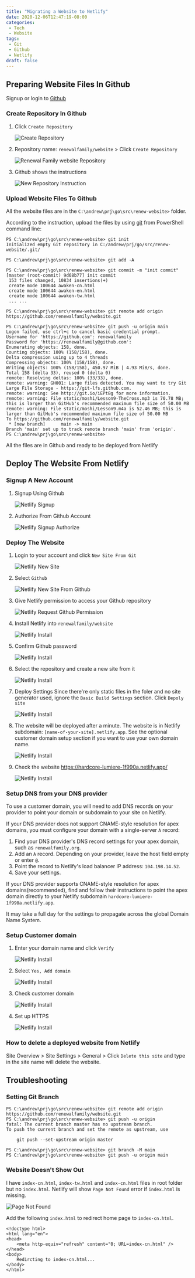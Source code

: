 ```yaml
---
title: "Migrating a Website to Netlify"
date: 2020-12-06T12:47:19-08:00
categories:
 - Tech
 - Website
tags:
 - Git
 - Github 
 - Netlify
draft: false
---
```


## Preparing Website Files In Github
Signup or login to [Github](https://github.com/)

### Create Repository In Github
1. Click `Create Repository`
   
   ![Create Repository](/images/2020/github-create-repository.jpg)

2. Repository name: `renewalfamily/website` > Click `Create Repository`
   
   ![Renewal Family website Repository](/images/2020/github-new-repository.jpg)

3. Github shows the instructions
   
   ![New Repository Instruction](/images/2020/github-repo-instruction.jpg)

### Upload Website Files To Github
All the website files are in the `C:\andrew\prj\go\src\renew-website>` folder.

According to the instruction, upload the files by using [git](https://git-scm.com/download/win) from PowerShell command line:
```
PS C:\andrew\prj\go\src\renew-website> git init
Initialized empty Git repository in C:/andrew/prj/go/src/renew-website/.git/

PS C:\andrew\prj\go\src\renew-website> git add -A

PS C:\andrew\prj\go\src\renew-website> git commit -m "init commit"
[master (root-commit) 9d68b77] init commit
 153 files changed, 10834 insertions(+)
 create mode 100644 awaken-cn.html
 create mode 100644 awaken-en.html
 create mode 100644 awaken-tw.html
 ... ...
 
PS C:\andrew\prj\go\src\renew-website> git remote add origin https://github.com/renewalfamily/website.git

PS C:\andrew\prj\go\src\renew-website> git push -u origin main
Logon failed, use ctrl+c to cancel basic credential prompt.
Username for 'https://github.com': renewalfamily
Password for 'https://renewalfamily@github.com':
Enumerating objects: 158, done.
Counting objects: 100% (158/158), done.
Delta compression using up to 4 threads
Compressing objects: 100% (158/158), done.
Writing objects: 100% (158/158), 450.97 MiB | 4.93 MiB/s, done.
Total 158 (delta 33), reused 0 (delta 0)
remote: Resolving deltas: 100% (33/33), done.
remote: warning: GH001: Large files detected. You may want to try Git Large File Storage - https://git-lfs.github.com.
remote: warning: See http://git.io/iEPt8g for more information.
remote: warning: File static/moshi/Lesson9-TheCross.mp3 is 70.78 MB; this is larger than GitHub's recommended maximum file size of 50.00 MB
remote: warning: File static/moshi/Lesson9.m4a is 52.46 MB; this is larger than GitHub's recommended maximum file size of 50.00 MB
To https://github.com/renewalfamily/website.git
 * [new branch]      main -> main
Branch 'main' set up to track remote branch 'main' from 'origin'.
PS C:\andrew\prj\go\src\renew-website>

```

All the files are in Github and ready to be deployed from Netlify

## Deploy The Website From Netlify
### Signup A New Account
1. Signup Using Github
   
   ![Netlify Signup](/images/2020/netlify-signup.jpg)

2. Authorize From Github Account
   
   ![Netlify Signup Authorize](/images/2020/netlify-github-auth.jpg)

### Deploy The Website
1. Login to your account and click `New Site From Git`
   
   ![Netlify New Site](/images/2020/netlify-newsite.jpg)

2. Select `Github`
   
   ![Netlify New Site From Github](/images/2020/netlify-newsite-github.jpg)

3. Give Netlify permission to access your Github repository
   
   ![Netlify Request Github Permission](/images/2020/netlify-newsite-github-auth.jpg)

4. Install Netlify into `renewalfamily/website`
   
   ![Netlify Install](/images/2020/netlify-newsite-install.jpg)

5. Confirm Github password
   
   ![Netlify Install](/images/2020/netlify-newsite-install-1.jpg)

6. Select the repository and create a new site from it
   
   ![Netlify Install](/images/2020/netlify-newsite-pick-repo.jpg)

7. Deploy Settings
   Since there're only static files in the foler and no site generator used, ignore the `Basic Build Settings` section. Click `Depoly site`
   
   ![Netlify Install](/images/2020/netlify-deploy-site.jpg)
   
8. The website will be deployed after a minute. 
   The website is in Netlify subdomain: `[name-of-your-site].netlify.app`.
   See the optional customer domain setup section if you want to use your own domain name.

   ![Netlify Install](/images/2020/netlify-site-deployed.jpg)

9. Check the website https://hardcore-lumiere-1f990a.netlify.app/

   ![Netlify Install](/images/2020/netlify-deployed-website.jpg)

### Setup DNS from your DNS provider
To use a customer domain, you will need to add DNS records on your provider 
to point your domain or subdomain to your site on Netlify.

If your DNS provider does not support CNAME-style resolution for apex domains, 
you must configure your domain with a single-server `A` record:
1. Find your DNS provider's DNS record settings for your apex domain, such as `renewalfamily.org`.
2. Add an `A` record. Depending on your provider, leave the host field empty or enter `@`.
3. Point the record to Netlify's load balancer IP address: `104.198.14.52`.
4. Save your settings. 

If your DNS provider supports CNAME-style resolution for apex domains(recommended), 
find and follow their instructions to point the apex domain directly to your Netlify subdomain `hardcore-lumiere-1f990a.netlify.app`.

It may take a full day for the settings to propagate across the global Domain Name System.

### Setup Customer domain
1. Enter your domain name and click `Verify`
    
   ![Netlify Install](/images/2020/netlify-customer-domain.jpg)

2. Select `Yes, Add domain`

   ![Netlify Install](/images/2020/netlify-add-domain.jpg)

3. Check customer domain

   ![Netlify Install](/images/2020/netlify-check-dns.jpg)

4. Set up HTTPS

   ![Netlify Install](/images/2020/netlify-https-check.jpg)


### How to delete a deployed website from Netlify
Site Overview > Site Settings > General > Click `Delete this site` and type in the site name will delete the website.

## Troubleshooting
### Setting Git Branch

```
PS C:\andrew\prj\go\src\renew-website> git remote add origin https://github.com/renewalfamily/website.git
PS C:\andrew\prj\go\src\renew-website> git push -u origin
fatal: The current branch master has no upstream branch.
To push the current branch and set the remote as upstream, use

    git push --set-upstream origin master

PS C:\andrew\prj\go\src\renew-website> git branch -M main
PS C:\andrew\prj\go\src\renew-website> git push -u origin main
```

### Website Doesn't Show Out
I have `index-cn.html`, `index-tw.html` and `index-cn.html` files in root folder but no `index.html`.
Netlify will show `Page Not Found` error if `index.html` is missing. 

   ![Page Not Found](/images/2020/netlify-404.jpg)

Add the following `index.html` to redirect home page to `index-cn.html`.

```
<!doctype html>
<html lang="en">
<head>
    <meta http-equiv="refresh" content="0; URL=index-cn.html" />
</head>
<body>
    Redircting to index-cn.html...
</body>
</html>
```

